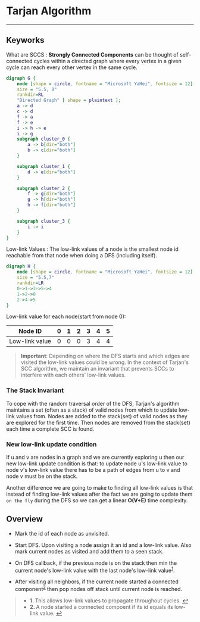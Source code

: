 # Tarjan Algorithm

***

## Keyworks

What are SCCS
: **Strongly Connected Components** can be thought of self-connected cycles within a directed graph where every vertex in a given cycle can reach every other vertex in the same cycle.

```dot {engine="fdp"}
digraph G {
    node [shape = circle, fontname = "Microsoft YaHei", fontsize = 12]
    size = "5.5, 8"
    rankdir=RL
    "Directed Graph" [ shape = plaintext ];
    a -> d
    c -> d
    f -> a
    f -> e
    i -> h -> e
    i -> g
    subgraph cluster_0 {
        a -> b[dir="both"]
        b -> c[dir="both"]
    }

    subgraph cluster_1 {
        d -> e[dir="both"]
    }

    subgraph cluster_2 {
        f -> g[dir="both"]
        g -> h[dir="both"]
        h -> f[dir="both"]
    }

    subgraph cluster_3 {
        i -> i
    }
}
```

Low-link Values
: The low-link values of a node is the smallest node id reachable from that node when doing a DFS (including itself).

```dot {engine="fdp"}
digraph H {
    node [shape = circle, fontname = "Microsoft YaHei", fontsize = 12]
    size = "5.5,7"
    rankdir=LR
    0->1->3->5->4
    1->2->0
    2->4->5
}
```

Low-link value for each node(start from node 0):

| Node ID         | 0  | 1  | 2  | 3  | 4  | 5  |
| -------------   | -- | -- | -- | -- | -- | -- |
| Low-link value  | 0  | 0  | 0  | 3  | 4  | 4  |

>**Important**: Depending on where the DFS starts and which edges are visited the low-link values could be wrong. In the context of Tarjan's SCC algorithm, we maintain an invariant that prevents SCCs to interfere with each others' low-link values.

### The Stack Invariant

To cope with the random traversal order of the DFS, Tarjan's algorithm maintains a set (often as a stack) of valid nodes from which to update low-link values from. Nodes are added to the stack(set) of valid nodes as they are explored for the first time. Then nodes are removed from the stack(set) each time a complete SCC is found.  

### New low-link update condition

If u and v are nodes in a graph and we are currently exploring u then our new low-link update condition is that: to update node u's low-link value to node v's low-link value there has to be a path of edges from u to v and node v must be on the stack.

Another difference we are going to make to finding all low-link values is that instead of finding low-link values after the fact we are going to update them `on the fly` during the DFS so we can get a linear **O(V+E)** time complexity.

## Overview

- Mark the id of each node as unvisited.

- Start DFS. Upon visiting a node assign it an id and a low-link value. Also mark current nodes as visited and add them to a seen stack.

- On DFS callback, if the previous node is on the stack then min the current node's low-link value with the last node's low-link value<sup id="a1">[1](#f1)</sup>.

- After visiting all neighbors, if the current node started a connected component<sup id="a2">[2](#f2)</sup> then pop nodes off stack until current node is reached.

>- <b id="f1">1. </b> This allows low-link values to propagate throughout cycles. [↩](#a1)
>- <b id="f2">2. </b> A node started a connected compoent if its id equals its low-link value. [↩](#a2)


